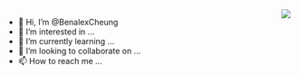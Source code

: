 <img align="right" src="https://github-readme-stats.vercel.app/api?username=BenalexCheung&show_icons=true&icon_color=805AD5&text_color=718096&bg_color=ffffff&hide_title=true" />

- 👋 Hi, I’m @BenalexCheung
- 👀 I’m interested in ...
- 🌱 I’m currently learning ...
- 💞️ I’m looking to collaborate on ...
- 📫 How to reach me ...

<!---
BenalexCheung/BenalexCheung is a ✨ special ✨ repository because its `README.md` (this file) appears on your GitHub profile.
You can click the Preview link to take a look at your changes.
--->



